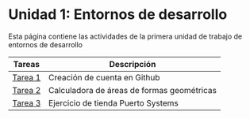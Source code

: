 # Unidad 1: Entornos de desarrollo

Esta página contiene las actividades de la primera unidad de trabajo de entornos de desarrollo

|            Tareas           |     Descripción    |
|-----------------------------|--------------------|
|[Tarea 1](./tarea1/README.md)| Creación de cuenta en Github |
|[Tarea 2](./tarea2/README.md)| Calculadora de áreas de formas geométricas |
|[Tarea 3](./tarea3/README.md)| Ejercicio de tienda Puerto Systems |